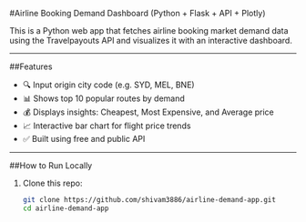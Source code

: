 #Airline Booking Demand Dashboard (Python + Flask + API + Plotly)

This is a Python web app that fetches airline booking market demand data using the Travelpayouts API and visualizes it with an interactive dashboard.

---

##Features

- 🔍 Input origin city code (e.g. SYD, MEL, BNE)
- 📊 Shows top 10 popular routes by demand
- 💰 Displays insights: Cheapest, Most Expensive, and Average price
- 📈 Interactive bar chart for flight price trends
- ✅ Built using free and public API

---

##How to Run Locally

1. Clone this repo:
   ```bash
   git clone https://github.com/shivam3886/airline-demand-app.git
   cd airline-demand-app
